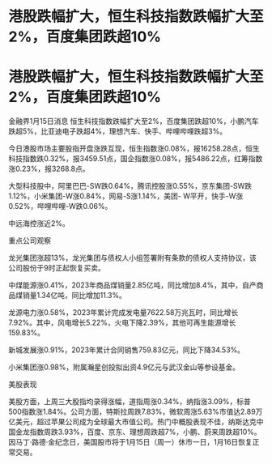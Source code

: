 # 港股跌幅扩大，恒生科技指数跌幅扩大至2%，百度集团跌超10%

# 港股跌幅扩大，恒生科技指数跌幅扩大至2%，百度集团跌超10%

金融界1月15日消息 恒生科技指数跌幅扩大至2%，百度集团跌超10%，小鹏汽车跌超5%，比亚迪电子跌超4%，理想汽车、快手、哔哩哔哩跌超3%。

今日港股市场主要股指开盘涨跌互现，恒生指数涨0.08%，报16258.28点，恒生科技指数跌0.32%，报3459.51点，国企指数涨0.08%，报5486.22点，红筹指数涨0.23%，报3268.8点。

大型科技股中，阿里巴巴-SW跌0.64%，腾讯控股涨0.55%，京东集团-SW跌1.12%，小米集团-W涨0.84%，网易-S涨1.14%，美团-
W平开，快手-W涨0.52%，哔哩哔哩-W跌0.06%。

中远海控涨近2%。

重点公司观察

龙光集团涨超13%，龙光集团与债权人小组签署附有条款的债权人支持协议，该公司股份于9时正起恢复买卖。

中煤能源涨0.41%，2023年商品煤销量2.85亿吨，同比增加8.4%，其中，自产商品煤销量1.34亿吨，同比增加11.3%。

龙源电力涨0.58%，2023年累计完成发电量7622.58万兆瓦时，同比增长7.92%。其中，风电增长5.22%，火电下降2.39%，其他可再生能源增长159.83%。

新城发展涨0.91%，2023年累计合同销售759.83亿元，同比下降34.53%。

小米集团涨0.98%，附属瀚星创投拟出资4.9亿元与武汉金山等参设基金。

美股表现

美股方面，上周三大股指均录得涨幅，道指周涨0.34%，纳指涨3.09%，标普500指数涨1.84%。公司方面，特斯拉周跌7.83%，微软周涨5.63%市值达2.89万亿美元，超过苹果公司成为全球最大市值公司。热门中概股表现不佳，纳斯达克中国金龙指数周跌3.93%，百度、京东、理想周跌超7%，小鹏、蔚来周跌超10%。因马丁·路德·金纪念日，美国股市将于1月15日（周一）休市一日，1月16日恢复正常交易。

